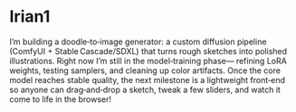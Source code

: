 # Irian1
I’m building a doodle‑to‑image generator: a custom diffusion pipeline (ComfyUI + Stable Cascade/SDXL) that turns rough sketches into polished illustrations. Right now I’m still in the model‑training phase— refining LoRA weights, testing samplers, and cleaning up color artifacts. Once the core model reaches stable quality, the next milestone is a lightweight front‑end so anyone can drag‑and‑drop a sketch, tweak a few sliders, and watch it come to life in the browser!
